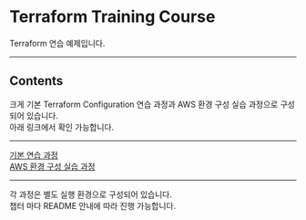 # Terraform Training Course
Terraform 연습 예제입니다.  

- - -
## Contents
크게 기본 Terraform Configuration 연습 과정과 AWS 환경 구성 실습 과정으로 구성되어 있습니다.  
아래 링크에서 확인 가능합니다.  
- - - 
[기본 연습 과정](./essentials)  
[AWS 환경 구성 실습 과정](./aws)  
- - - 
각 과정은 별도 실행 환경으로 구성되어 있습니다.  
챕터 마다 README 안내에 따라 진행 가능합니다.  
